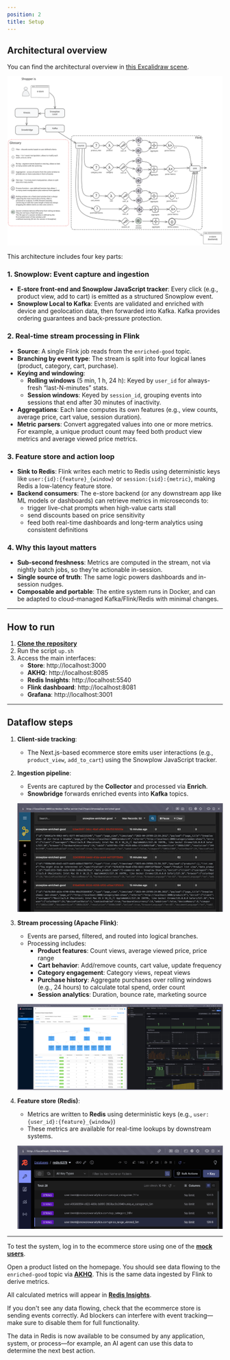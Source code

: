 ```yaml
---
position: 2
title: Setup
---
```


## Architectural overview

You can find the architectural overview in [this Excalidraw scene](https://link.excalidraw.com/l/E5gTPZc8rA/8vfgGl2Soqx).

![live-shopper-setup-architecture.svg](./images/live-shopper-setup-architecture.svg)

This architecture includes four key parts:

### 1. Snowplow: Event capture and ingestion

- **E-store front-end and Snowplow JavaScript tracker**: Every click (e.g., product view, add to cart) is emitted as a structured Snowplow event.
- **Snowplow Local to Kafka**: Events are validated and enriched with device and geolocation data, then forwarded into Kafka. Kafka provides ordering guarantees and back-pressure protection.

### 2. Real-time stream processing in Flink

- **Source**: A single Flink job reads from the `enriched-good` topic.
- **Branching by event type**: The stream is split into four logical lanes (product, category, cart, purchase).
- **Keying and windowing**:
  - **Rolling windows** (5 min, 1 h, 24 h): Keyed by `user_id` for always-fresh “last-N-minutes” stats.
  - **Session windows**: Keyed by `session_id`, grouping events into sessions that end after 30 minutes of inactivity.
- **Aggregations**: Each lane computes its own features (e.g., view counts, average price, cart value, session duration).
- **Metric parsers**: Convert aggregated values into one or more metrics. For example, a unique product count may feed both product view metrics and average viewed price metrics.

### 3. Feature store and action loop

- **Sink to Redis**: Flink writes each metric to Redis using deterministic keys like `user:{id}:{feature}_{window}` or `session:{sid}:{metric}`, making Redis a low-latency feature store.
- **Backend consumers**: The e-store backend (or any downstream app like ML models or dashboards) can retrieve metrics in microseconds to:
  - trigger live-chat prompts when high-value carts stall
  - send discounts based on price sensitivity
  - feed both real-time dashboards and long-term analytics using consistent definitions

### 4. Why this layout matters

- **Sub-second freshness**: Metrics are computed in the stream, not via nightly batch jobs, so they’re actionable in-session.
- **Single source of truth**: The same logic powers dashboards and in-session nudges.
- **Composable and portable**: The entire system runs in Docker, and can be adapted to cloud-managed Kafka/Flink/Redis with minimal changes.

---

## How to run

1. [**Clone the repository**](https://github.com/snowplow-industry-solutions/flink-live-shopper)
2. Run the script `up.sh`
3. Access the main interfaces:
   - **Store**: http://localhost:3000  
   - **AKHQ**: http://localhost:8085  
   - **Redis Insights**: http://localhost:5540  
   - **Flink dashboard**: http://localhost:8081  
   - **Grafana**: http://localhost:3001  

---

## Dataflow steps

1. **Client-side tracking**:
   - The Next.js-based ecommerce store emits user interactions (e.g., `product_view`, `add_to_cart`) using the Snowplow JavaScript tracker.

2. **Ingestion pipeline**:
   - Events are captured by the **Collector** and processed via **Enrich**.
   - **Snowbridge** forwards enriched events into **Kafka** topics.

   ![live-shopper-setup-kafka.png](./images/live-shopper-setup-kafka.png)

3. **Stream processing (Apache Flink)**:
   - Events are parsed, filtered, and routed into logical branches.
   - Processing includes:
     - **Product features**: Count views, average viewed price, price range
     - **Cart behavior**: Add/remove counts, cart value, update frequency
     - **Category engagement**: Category views, repeat views
     - **Purchase history**: Aggregate purchases over rolling windows (e.g., 24 hours) to calculate total spend, order count
     - **Session analytics**: Duration, bounce rate, marketing source

   ![live-shopper-setup-flink.png](./images/live-shopper-setup-flink.png)

4. **Feature store (Redis)**:
   - Metrics are written to **Redis** using deterministic keys (e.g., `user:{user_id}:{feature}_{window}`)
   - These metrics are available for real-time lookups by downstream systems.

   ![live-shoper-setup-redis.png](./images/live-shoper-setup-redis.png)

---

To test the system, log in to the ecommerce store using one of the [**mock users**](https://github.com/snowplow-industry-solutions/ecommerce-nextjs-example-store/blob/main/src/mocks/users.ts).

Open a product listed on the homepage. You should see data flowing to the `enriched-good` topic via [**AKHQ**](http://localhost:8085). This is the same data ingested by Flink to derive metrics.

All calculated metrics will appear in [**Redis Insights**](http://localhost:5540).

If you don't see any data flowing, check that the ecommerce store is sending events correctly. Ad blockers can interfere with event tracking—make sure to disable them for full functionality.

The data in Redis is now available to be consumed by any application, system, or process—for example, an AI agent can use this data to determine the next best action.
